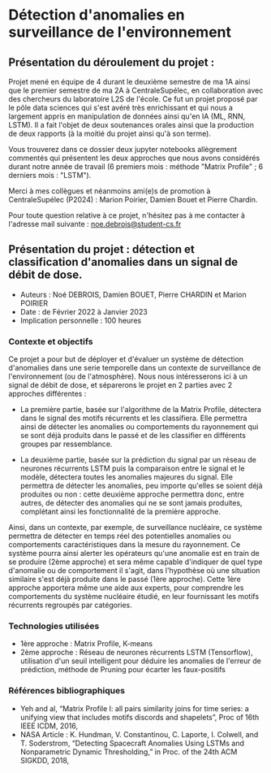 # Détection d'anomalies en surveillance de l'environnement
## Présentation du déroulement du projet :
Projet mené en équipe de 4 durant le deuxième semestre de ma 1A ainsi que le premier semestre de ma 2A à CentraleSupélec, en collaboration avec des chercheurs du laboratoire L2S de l'école. Ce fut un projet proposé par le pôle data sciences qui s'est avéré très enrichissant et qui nous a largement appris en manipulation de données ainsi qu'en IA (ML, RNN, LSTM). Il a fait l'objet de deux soutenances orales ainsi que la production de deux rapports (à la moitié du projet ainsi qu'à son terme). 

Vous trouverez dans ce dossier deux jupyter notebooks allègrement commentés qui présentent les deux approches que nous avons considérés durant notre année de travail (6 premiers mois : méthode "Matrix Profile" ; 6 derniers mois : "LSTM").

Merci à mes collègues et néanmoins ami(e)s de promotion à CentraleSupélec (P2024) : Marion Poirier, Damien Bouet et Pierre Chardin.

Pour toute question relative à ce projet, n'hésitez pas à me contacter à l'adresse mail suivante : noe.debrois@student-cs.fr

## Présentation du projet : détection et classification d'anomalies dans un signal de débit de dose.

- Auteurs : Noé DEBROIS, Damien BOUET, Pierre CHARDIN et Marion POIRIER
- Date : de Février 2022 à Janvier 2023
- Implication personnelle : 100 heures

### Contexte et objectifs

Ce projet a pour but de déployer et d'évaluer un système de détection d'anomalies dans une serie temporelle dans un contexte de surveillance de l'environnement (ou de l'atmosphère). Nous nous intéresserons ici à un signal de débit de dose, et séparerons le projet en 2 parties avec 2 approches différentes :

- La première partie, basée sur l'algorithme de la Matrix Profile, détectera dans le signal des motifs récurrents et les classifiera. Elle permettra ainsi de détecter les anomalies ou comportements du rayonnement qui se sont déjà produits dans le passé et de les classifier en différents groupes par ressemblance.

- La deuxième partie, basée sur la prédiction du signal par un réseau de neurones récurrents LSTM puis la comparaison entre le signal et le modèle, détectera toutes les anomalies majeures du signal. Elle permettra de détecter les anomalies, peu importe qu'elles se soient déjà produites ou non : cette deuxième approche permettra donc, entre autres, de détecter des anomalies qui ne se sont jamais produites, complétant ainsi les fonctionnalité de la première approche.

Ainsi, dans un contexte, par exemple, de surveillance nucléaire, ce système permettra de détecter en temps réel des potentielles anomalies ou comportements caractéristiques dans la mesure du rayonnement. Ce système pourra ainsi alerter les opérateurs qu'une anomalie est en train de se produire (2ème approche) et sera même capable d'indiquer de quel type d'anomalie ou de comportement il s'agit, dans l'hypothèse où une situation similaire s'est déjà produite dans le passé (1ère approche). Cette 1ère approche apportera même une aide aux experts, pour comprendre les comportements du système nucléaire étudié, en leur fournissant les motifs récurrents regroupés par catégories.

### Technologies utilisées

- 1ère approche : Matrix Profile, K-means
- 2ème approche : Réseau de neurones récurrents LSTM (Tensorflow), utilisation d'un seuil intelligent pour déduire les anomalies de l'erreur de prédiction, méthode de Pruning pour écarter les faux-positifs

### Références bibliographiques

- Yeh and al, “Matrix Profile I: all pairs similarity joins for time series: a unifying view that includes motifs discords and shapelets”, Proc of 16th IEEE ICDM, 2016,
- NASA Article : K. Hundman, V. Constantinou, C. Laporte, I. Colwell, and T. Soderstrom, “Detecting Spacecraft Anomalies Using LSTMs and Nonparametric Dynamic Thresholding,” in Proc. of the 24th ACM SIGKDD, 2018,
